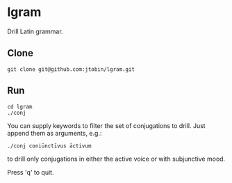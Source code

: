 # lgram

Drill Latin grammar.

## Clone

```
git clone git@github.com:jtobin/lgram.git
```

## Run

```
cd lgram
./conj
```

You can supply keywords to filter the set of conjugations to drill.  Just
append them as arguments, e.g.:

```
./conj coniūnctīvus āctivum
```

to drill only conjugations in either the active voice or with subjunctive mood.

Press 'q' to quit.


